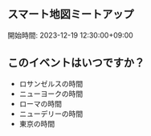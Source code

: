 ## スマート地図ミートアップ
開始時間: 2023-12-19 12:30:00+09:00

## このイベントはいつですか？

- ロサンゼルスの時間
- ニューヨークの時間
- ローマの時間
- ニューデリーの時間
- 東京の時間
